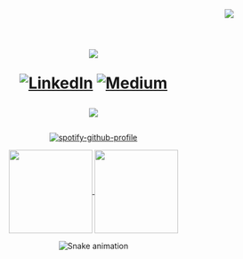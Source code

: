 <div align="right">
	<img src="https://visitcount.itsvg.in/api?id=imtribute12&label=Profile%20Views&color=12&icon=3&pretty=true" />
</div>

<div align="center">     
	<br>
	<p align="center" width="50%"> 
	<h1>
<a href="https://github.com/imtribute12" target="_blank">
	<img src="https://readme-typing-svg.herokuapp.com?size=36&color=ffffff&center=true&multiline=true&width=500&height=100&lines=Hi!+%F0%9F%91%8B;I'm+Seda+%F0%9F%98%8A" >
</a>

[![LinkedIn](https://img.shields.io/badge/LinkedIn-%230077B5.svg?logo=linkedin&logoColor=white)](https://linkedin.com/in/seda-n-taskan) 
[![Medium](https://img.shields.io/badge/Medium-12100E?logo=medium&logoColor=white)](https://medium.com/@nubika) 

 
<a href="https://wakatime.com/@sedataskan" target="_blank">
	<img src="https://wakatime.com/badge/user/91888085-4bf3-4711-bea3-9955e0e2fa49.svg?style=for-the-badge" />
</a>

</p>
</div>
    
<div align="center">

[![spotify-github-profile](https://spotify-github-profile.vercel.app/api/view?uid=sedanurgfb6671&cover_image=true&theme=natemoo-re&show_offline=false&background_color=c33232&interchange=false&bar_color=ffffff&bar_color_cover=false)](https://github.com/kittinan/spotify-github-profile)
</div>
	
<div align="center"> 	
<a href="https://github.com/anuraghazra/github-readme-stats">
  <img height=150 align="center" src="https://github-readme-stats.vercel.app/api/wakatime?username=sedataskan&langs_count=4&theme=dark" />
</a>
<a href="https://github.com/anuraghazra/convoychat">
  <img height=150 align="center" src="https://github-readme-streak-stats.herokuapp.com?user=sedataskan&theme=dark&date_format=j%20M%5B%20Y%5D&exclude_days=Sun%2CSat&hide_current_streak=true" />
</a>
	
</div>

<div align="center"> 
  
 ![Snake animation](https://github.com/imtribute12/imtribute12/blob/output/github-contribution-grid-snake.svg)
	
</div>
